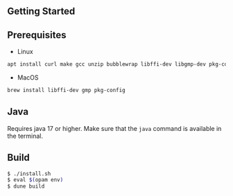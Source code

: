 ## Getting Started

## Prerequisites

- Linux
```sh
apt install curl make gcc unzip bubblewrap libffi-dev libgmp-dev pkg-config
```

- MacOS
```sh
brew install libffi-dev gmp pkg-config
```

## Java
Requires java 17 or higher. Make sure that the `java` command is available in the terminal.


## Build

```sh
$ ./install.sh
$ eval $(opam env)
$ dune build
```